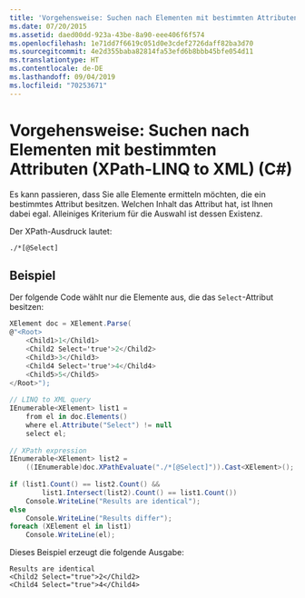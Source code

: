 ```yaml
---
title: 'Vorgehensweise: Suchen nach Elementen mit bestimmten Attributen (XPath-LINQ to XML) (C#)'
ms.date: 07/20/2015
ms.assetid: daed00dd-923a-43be-8a90-eee406f6f574
ms.openlocfilehash: 1e71dd7f6619c051d0e3cdef2726daff82ba3d70
ms.sourcegitcommit: 4e2d355baba82814fa53efd6b8bbb45bfe054d11
ms.translationtype: HT
ms.contentlocale: de-DE
ms.lasthandoff: 09/04/2019
ms.locfileid: "70253671"
---
```

# <a name="how-to-find-elements-with-a-specific-attribute-xpath-linq-to-xml-c"></a>Vorgehensweise: Suchen nach Elementen mit bestimmten Attributen (XPath-LINQ to XML) (C#)
Es kann passieren, dass Sie alle Elemente ermitteln möchten, die ein bestimmtes Attribut besitzen. Welchen Inhalt das Attribut hat, ist Ihnen dabei egal. Alleiniges Kriterium für die Auswahl ist dessen Existenz.  
  
 Der XPath-Ausdruck lautet:  
  
 `./*[@Select]`  
  
## <a name="example"></a>Beispiel  
 Der folgende Code wählt nur die Elemente aus, die das `Select`-Attribut besitzen:  
  
```csharp  
XElement doc = XElement.Parse(  
@"<Root>  
    <Child1>1</Child1>  
    <Child2 Select='true'>2</Child2>  
    <Child3>3</Child3>  
    <Child4 Select='true'>4</Child4>  
    <Child5>5</Child5>  
</Root>");  
  
// LINQ to XML query  
IEnumerable<XElement> list1 =  
    from el in doc.Elements()  
    where el.Attribute("Select") != null  
    select el;  
  
// XPath expression  
IEnumerable<XElement> list2 =  
    ((IEnumerable)doc.XPathEvaluate("./*[@Select]")).Cast<XElement>();  
  
if (list1.Count() == list2.Count() &&  
        list1.Intersect(list2).Count() == list1.Count())  
    Console.WriteLine("Results are identical");  
else  
    Console.WriteLine("Results differ");  
foreach (XElement el in list1)  
    Console.WriteLine(el);  
```  
  
 Dieses Beispiel erzeugt die folgende Ausgabe:  
  
```output  
Results are identical  
<Child2 Select="true">2</Child2>  
<Child4 Select="true">4</Child4>  
```  
  